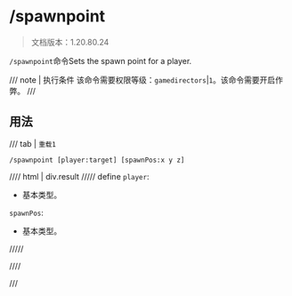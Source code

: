 # /spawnpoint

> 文档版本：1.20.80.24

`/spawnpoint`命令Sets the spawn point for a player.

/// note | 执行条件
该命令需要权限等级：`gamedirectors`|`1`。该命令需要开启作弊。
///

## 用法

/// tab | `重载1`
```mcfunction
/spawnpoint [player:target] [spawnPos:x y z]
```

//// html | div.result
///// define
`player`: <!-- md:samp target -->

- 基本类型。

`spawnPos`: <!-- md:samp x y z -->

- 基本类型。


/////

////

///
